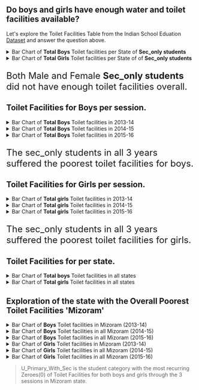 ## Do boys and girls have enough water and toilet facilities available?

Let's explore the Toilet Facilities Table from the Indian School Eduation [Dataset](https://www.kaggle.com/vidyapb/indian-school-education-statistics) and answer the question above.

<details>
  <summary>Bar Chart of <b>Total Boys</b> Toilet facilities per State of <b> Sec_only students </b> </summary>
  <!-- Provide path to the screenshot here-->
  <img src="../images/Toilet-Facilities/sec_only_boys_w_toilets.png"> <br>
</details>

<details>
  <summary>Bar Chart of <b>Total Girls</b> Toilet facilities per State of of <b> Sec_only students </b>  </summary>
  <!-- Provide path to the screenshot here-->
  <img src="../images/Toilet-Facilities/sec_only_girls_w_toilets.png"> <br>
</details>

<p style="font-size: 24px"> Both Male and Female <b> Sec_only students </b> did not have enough toilet facilities overall. </p>


<h2>Toilet Facilities for <b>Boys</b> per session. </h2> 

<details>
  <summary>Bar Chart of <b>Total Boys</b> Toilet facilities in 2013-14</summary>
  <!-- Provide path to the screenshot here-->
  <img src="../images/Toilet-Facilities/boys_toilet_2013-14.png"> <br>

  <p> From the bar chart above we can clearly see that toilets facilities were scarce in secondary schools in 2013-14 session for boys</p>
</details>

<details>
  <summary>Bar Chart of <b>Total Boys</b> Toilet facilities in 2014-15</summary>
  <!-- Provide path to the screenshot here-->
  <img src="../images/Toilet-Facilities/boys_toilet_2014-15.png"> <br>
  <p> From the bar chart above we can see rapid rise in the toilets facilities of in secondary schools in 2014-15 session, compared to last session, this is a big improvement</p>
</details>

<details>
  <summary>Bar Chart of <b>Total Boys</b> Toilet facilities in 2015-16</summary>
  <!-- Provide path to the screenshot here-->
  <img src="../images/Toilet-Facilities/boys_toilet_2015-16.png"> <br>
  <p> There's little increase in the toilet facilities for secondary school students from previous year</p>
</details>

<p style="font-size: 24px"> The sec_only students in all 3 years suffered the poorest toilet facilities for boys. </p>

<!-- Toilet Facilities for Girls -->
<h2>Toilet Facilities for <b>Girls</b> per session. </h2>

<details>
  <summary>Bar Chart of <b>Total girls</b> Toilet facilities in 2013-14</summary>
  <!-- Provide path to the screenshot here-->
  <img src="../images/Toilet-Facilities/girls_toilet_2013-14.png"> <br>
  <p> Same trend of insufficient toilet facilities for secondary school students in 2013-14 session.</p>
</details>

<details>
  <summary>Bar Chart of <b>Total girls</b> Toilet facilities in 2014-15</summary>
  <!-- Provide path to the screenshot here-->
  <img src="../images/Toilet-Facilities/girls_toilet_2014-15.png"> <br>
  <p> Also rapid increse in the toilet facilities in the secondary student category in the 2014-15 session.</p>
</details>

<details>
  <summary>Bar Chart of <b>Total girls</b> Toilet facilities in 2015-16</summary>
  <!-- Provide path to the screenshot here-->
  <img src="../images/Toilet-Facilities/girls_toilet_2015-16.png"> <br>
  <p> There's little increase in the toilet facilities of secondary school students from previous year</p>
</details>

<p style="font-size: 24px"> The sec_only students in all 3 years suffered the poorest toilet facilities for girls. </p>

<!--- Toilet Facilities per state --->
<h2>Toilet Facilities for per state. </h2>

<details>
  <summary>Bar Chart of <b>Total boys</b> Toilet facilities in all states</summary>
  <!-- Provide path to the screenshot here-->
  <img src="../images/Toilet-Facilities/boys_toilets_per_state.png"> <br>
  <h3> We can see clearly that 'Mizoram' state has the poorest toilet facilities and 'Kamataka' has the best toilet facilities for boys. </h3>
</details>

<details>
  <summary>Bar Chart of <b>Total girls</b> Toilet facilities in all states</summary>
  <!-- Provide path to the screenshot here-->
  <img src="../images/Toilet-Facilities/girls_toilets_per_state.png"> <br>
  <h3> We can see clearly that 'Mizoram' state has the poorest toilet facilities and 'Kamataka' has the best toilet facilities for girls therefore we can conclude that Mizoram state had the overall poorest toilet facilities. </h3>
</details>


<h2> Exploration of the state with the Overall Poorest Toilet Facilities 'Mizoram' </h2>

<details>
  <summary>Bar Chart of <b>Boys</b> Toilet facilities in Mizoram (2013-14)</summary>
  <!-- Provide path to the screenshot here-->
  <img src="../images/Toilet-Facilities/boys_worst_2013-14.png"> <br>
  <h3> In 2013-14 session Primary_Only student category had the least toilet facility among the category types that had toilet facilities.<b> 6 other student categories had 0 toilet facilities this same year for boys.</b> </h3>
</details>

<details>
  <summary>Bar Chart of <b>Boys</b> Toilet facilities in all Mizoram (2014-15)</summary>
  <!-- Provide path to the screenshot here-->
  <img src="../images/Toilet-Facilities/boys_worst_2014-15.png"> <br>
  <h3> In 2014-15 session 'Primary_with_U_Primary' student category had the least toilet facility among the category types that had toilet facilities.<b> 5 other student categories had 0 toilet facilities this same year.</b> </h3>
</details>

<details>
  <summary>Bar Chart of <b>Boys</b> Toilet facilities in all Mizoram (2015-16)</summary>
  <!-- Provide path to the screenshot here-->
  <img src="../images/Toilet-Facilities/boys_worst_2015-16.png"> <br>
  <h3> In 2015-16 session All displayed student category in the above chart have decent toilet facilities.<b> 5 other student categories had 0 toilet facilities this same year for boys.</b> </h3>
</details>

<!-- Girls -->

<details>
  <summary>Bar Chart of <b>Girls</b> Toilet facilities in Mizoram (2013-14)</summary>
  <!-- Provide path to the screenshot here-->
  <img src="../images/Toilet-Facilities/girls_worst_2013-14.png"> <br>
  <h3> All the student categories that had toilet facilities had enough.<b> In this same year other 6 student categories had 0 toilet facilities.</b>
  <p> The primary category for boys in this same year suffered to about 60, but it's a decent 99.xx for girls...</p> </h3>
</details>

<details>
  <summary>Bar Chart of <b>Girls</b> Toilet facilities in all Mizoram (2014-15)</summary>
  <!-- Provide path to the screenshot here-->
  <img src="../images/Toilet-Facilities/girls_worst_2014-15.png"> <br>
  <h3> In 2014-15 session 'Primary_with_U_Primary' student category had the least toilet facility among the category types that had toilet facilities.<b> 5 other student categories had 0 toilet facilities this same year.</b> </h3>
</details>

<details>
  <summary>Bar Chart of <b>Girls</b> Toilet facilities in all Mizoram (2015-16)</summary>
  <!-- Provide path to the screenshot here-->
  <img src="../images/Toilet-Facilities/girls_worst_2015-16.png"> <br>
  <h3> In 2015-16 session All displayed student category in the above chart have decent toilet facilities.<b> 5 other student categories had 0 toilet facilities this same year for girls.</b> </h3>
</details>

<div>
	 <blockquote>U_Primary_With_Sec is the student category with the most recurring Zeroes(0) of Toilet Facilities for both boys and girls through the 3 sessions in Mizoram state. </blockquote> 
</div>
